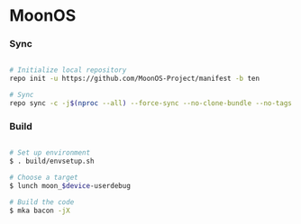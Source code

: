 # MoonOS #

### Sync ###

```bash

# Initialize local repository
repo init -u https://github.com/MoonOS-Project/manifest -b ten

# Sync
repo sync -c -j$(nproc --all) --force-sync --no-clone-bundle --no-tags
```

### Build ###

```bash

# Set up environment
$ . build/envsetup.sh

# Choose a target
$ lunch moon_$device-userdebug

# Build the code
$ mka bacon -jX
```


